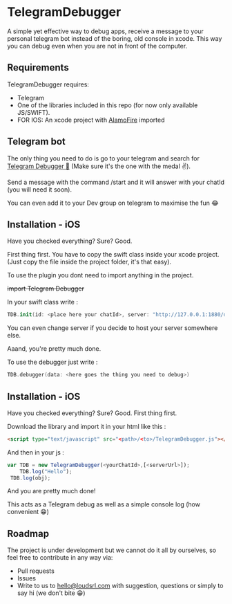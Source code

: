 # TelegramDebugger
A simple yet effective way to debug apps, receive a message to your personal telegram bot instead of the boring, old console in xcode. 
This way you can debug even when you are not in front of the computer.

## Requirements

TelegramDebugger requires:

- Telegram 
- One of the libraries included in this repo (for now only available JS/SWIFT).
- FOR IOS: An xcode project with [AlamoFire](https://cocoapods.org/pods/Alamofire) imported 

## Telegram bot

The only thing you need to do is go to your telegram and search for [Telegram Debugger 🥇](t.me/loud_debugger_bot) (Make sure it's the one with the medal ✌️).

Send a message with the command /start and it will answer with your chatId (you will need it soon).

You can even add it to your Dev group on telegram to maximise the fun 😂

## Installation - iOS

Have you checked everything? Sure? Good.

First thing first. 
You have to copy the swift class inside your xcode project.
(Just copy the file inside the project folder, it's that easy).

To use the plugin you dont need to import anything in the project. 

<del>import Telegram Debugger<del>

In your swift class write :

```swift
TDB.init(id: <place here your chatId>, server: "http://127.0.0.1:1880/debug")
```

You can even change server if you decide to host your server somewhere else.

Aaand, you're pretty much done. 

To use the debugger just write :

```swift
TDB.debugger(data: <here goes the thing you need to debug>)
```

## Installation - iOS

Have you checked everything? Sure? Good.
First thing first. 

Download the library and import it in your html like this : 

```html
<script type="text/javascript" src="<path>/<to>/TelegramDebugger.js"></script>
```

And then in your js : 

```js
var TDB = new TelegramDebugger(<yourChatId>,[<serverUrl>]);
	TDB.log("Hello");
 TDB.log(obj);
```
And you are pretty much done! 

This acts as a Telegram debug as well as a simple console log (how convenient 😁)


 ## Roadmap
 
 The project is under development but we cannot do it all by ourselves, so feel free to contribute in any way via:
 
 - Pull requests
 - Issues
 - Write to us to hello@loudsrl.com with suggestion, questions or simply to say hi (we don't bite 😁)
 
 
 
 
